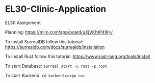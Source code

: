 # EL30-Clinic-Application

EL30 Assignment

Planning:
https://miro.com/app/board/uXjVKhtP49I=/

To install SurrealDB follow this tutorial:
https://surrealdb.com/docs/surrealdb/installation

To install Rust follow this tutorial:
https://www.rust-lang.org/tools/install

To start Database:
`surreal start -u root -p root`

To start Backend:
`cd backend`
`cargo run`
